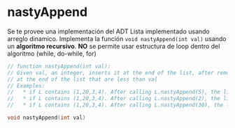 # nastyAppend

Se te provee una implementación del ADT Lista implementado usando arreglo dinamico. Implementa la función `void nastyAppend(int val)` usando un **algoritmo recursivo**. **NO** se permite usar estructura de loop dentro del algoritmo (while, do-while, for)

```cpp
// function nastyAppend(int val):
// Given val, an integer, inserts it at the end of the list, after removing all values 
// at the end of the list that are less than val
// Examples: 
//   * if L contains (1,20,3,4). After calling L.nastyAppend(5), the list contains (1,20,5)
//   * if L contains (1,20,3,4). After calling L.nastyAppend(2), the list contains (1,20,3,4,2)
//   * if L contains (1,20,3,4). After calling L.nastyAppend(30), the list contains (30)

void nastyAppend(int val)
```





